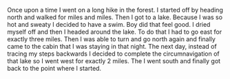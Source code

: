 
Once upon a time I went on a long hike in the forest. I started off by heading north and walked for miles and miles. Then I got to a lake. Because I was so hot and sweaty I decided to have a swim. Boy did that feel good. I dried myself off and then I headed around the lake. To do that I had to go east for exactly three miles. Then I was able to turn and go north again and finally came to the cabin that I was staying in that night. The next day, instead of tracing my steps backwards I decided to complete the circumnavigation of that lake so I went west for exactly 2 miles. The I went south and finally got back to the point where I started.
